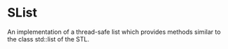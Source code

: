 # SList
An implementation of a thread-safe list which provides methods similar to the class std::list of the STL.
